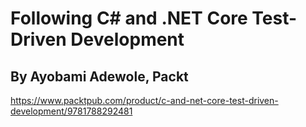 # Following C# and .NET Core Test-Driven Development
## By Ayobami Adewole, Packt
https://www.packtpub.com/product/c-and-net-core-test-driven-development/9781788292481

